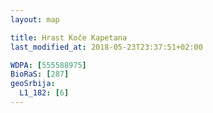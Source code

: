 ```yaml
---
layout: map

title: Hrast Koče Kapetana
last_modified_at: 2018-05-23T23:37:51+02:00

WDPA: [555588975]
BioRaS: [287]
geoSrbija:
  L1_182: [6]
---
```

